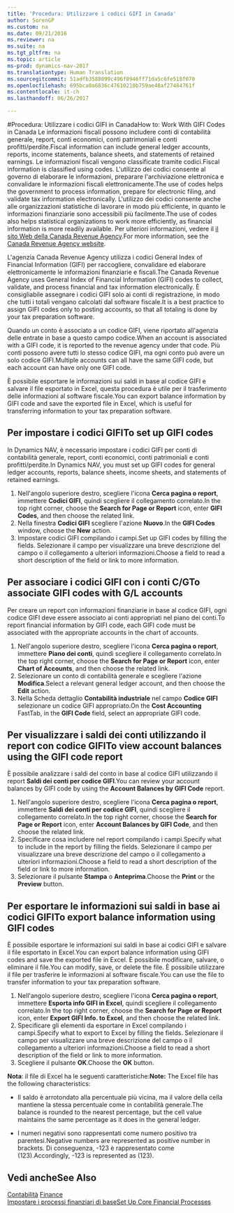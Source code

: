 ```yaml
---
title: 'Procedura: Utilizzare i codici GIFI in Canada'
author: SorenGP
ms.custom: na
ms.date: 09/21/2016
ms.reviewer: na
ms.suite: na
ms.tgt_pltfrm: na
ms.topic: article
ms-prod: dynamics-nav-2017
ms.translationtype: Human Translation
ms.sourcegitcommit: 51adfb3588099c496f0946ff71da5c6fe518f070
ms.openlocfilehash: 695bca0a6836c47610210b759ae48af27484761f
ms.contentlocale: it-ch
ms.lasthandoff: 06/26/2017

---
```


#<a name="how-to-work-with-gifi-codes-in-canada"></a><span data-ttu-id="09c37-102">Procedura: Utilizzare i codici GIFI in Canada</span><span class="sxs-lookup"><span data-stu-id="09c37-102">How to: Work With GIFI Codes in Canada</span></span>
<span data-ttu-id="09c37-103">Le informazioni fiscali possono includere conti di contabilità generale, report, conti economici, conti patrimoniali e conti profitti/perdite.</span><span class="sxs-lookup"><span data-stu-id="09c37-103">Fiscal information can include general ledger accounts, reports, income statements, balance sheets, and statements of retained earnings.</span></span> <span data-ttu-id="09c37-104">Le informazioni fiscali vengono classificate tramite codici.</span><span class="sxs-lookup"><span data-stu-id="09c37-104">Fiscal information is classified using codes.</span></span> <span data-ttu-id="09c37-105">L'utilizzo dei codici consente al governo di elaborare le informazioni, preparare l'archiviazione elettronica e convalidare le informazioni fiscali elettronicamente.</span><span class="sxs-lookup"><span data-stu-id="09c37-105">The use of codes helps the government to process information, prepare for electronic filing, and validate tax information electronically.</span></span> <span data-ttu-id="09c37-106">L'utilizzo dei codici consente anche alle organizzazioni statistiche di lavorare in modo più efficiente, in quanto le informazioni finanziarie sono accessibili più facilmente.</span><span class="sxs-lookup"><span data-stu-id="09c37-106">The use of codes also helps statistical organizations to work more efficiently, as financial information is more readily available.</span></span> <span data-ttu-id="09c37-107">Per ulteriori informazioni, vedere il [il sito Web della Canada Revenue Agency](http://www.cra-arc.gc.ca/).</span><span class="sxs-lookup"><span data-stu-id="09c37-107">For more information, see the [Canada Revenue Agency website](http://www.cra-arc.gc.ca/).</span></span>

<span data-ttu-id="09c37-108">L'agenzia Canada Revenue Agency utilizza i codici General Index of Financial Information (GIFI) per raccogliere, convalidare ed elaborare elettronicamente le informazioni finanziarie e fiscali.</span><span class="sxs-lookup"><span data-stu-id="09c37-108">The Canada Revenue Agency uses General Index of Financial Information (GIFI) codes to collect, validate, and process financial and tax information electronically.</span></span> <span data-ttu-id="09c37-109">È consigliabile assegnare i codici GIFI solo ai conti di registrazione, in modo che tutti i totali vengano calcolati dal software fiscale.</span><span class="sxs-lookup"><span data-stu-id="09c37-109">It is a best practice to assign GIFI codes only to posting accounts, so that all totaling is done by your tax preparation software.</span></span>

<span data-ttu-id="09c37-110">Quando un conto è associato a un codice GIFI, viene riportato all'agenzia delle entrate in base a questo campo codice.</span><span class="sxs-lookup"><span data-stu-id="09c37-110">When an account is associated with a GIFI code, it is reported to the revenue agency under that code.</span></span> <span data-ttu-id="09c37-111">Più conti possono avere tutti lo stesso codice GIFI, ma ogni conto può avere un solo codice GIFI.</span><span class="sxs-lookup"><span data-stu-id="09c37-111">Multiple accounts can all have the same GIFI code, but each account can have only one GIFI code.</span></span>

<span data-ttu-id="09c37-112">È possibile esportare le informazioni sui saldi in base al codice GIFI e salvare il file esportato in Excel, questa procedura è utile per il trasferimento delle informazioni al software fiscale.</span><span class="sxs-lookup"><span data-stu-id="09c37-112">You can export balance information by GIFI code and save the exported file in Excel, which is useful for transferring information to your tax preparation software.</span></span>

## <a name="to-set-up-gifi-codes"></a><span data-ttu-id="09c37-113">Per impostare i codici GIFI</span><span class="sxs-lookup"><span data-stu-id="09c37-113">To set up GIFI codes</span></span>
<span data-ttu-id="09c37-114">In Dynamics NAV, è necessario impostare i codici GIFI per conti di contabilità generale, report, conti economici, conti patrimoniali e conti profitti/perdite.</span><span class="sxs-lookup"><span data-stu-id="09c37-114">In Dynamics NAV, you must set up GIFI codes for general ledger accounts, reports, balance sheets, income sheets, and statements of retained earnings.</span></span>

1. <span data-ttu-id="09c37-115">Nell'angolo superiore destro, scegliere l'icona **Cerca pagina o report**, immettere **Codici GIFI**, quindi scegliere il collegamento correlato.</span><span class="sxs-lookup"><span data-stu-id="09c37-115">In the top right corner, choose the **Search for Page or Report** icon, enter **GIFI Codes**, and then choose the related link.</span></span>
2. <span data-ttu-id="09c37-116">Nella finestra **Codici GIFI** scegliere l'azione **Nuovo**.</span><span class="sxs-lookup"><span data-stu-id="09c37-116">In the **GIFI Codes** window, choose the **New** action.</span></span>
3. <span data-ttu-id="09c37-117">Impostare codici GIFI compilando i campi.</span><span class="sxs-lookup"><span data-stu-id="09c37-117">Set up GIFI codes by filling the fields.</span></span> <span data-ttu-id="09c37-118">Selezionare il campo per visualizzare una breve descrizione del campo o il collegamento a ulteriori informazioni.</span><span class="sxs-lookup"><span data-stu-id="09c37-118">Choose a field to read a short description of the field or link to more information.</span></span>

## <a name="to-associate-gifi-codes-with-gl-accounts"></a><span data-ttu-id="09c37-119">Per associare i codici GIFI con i conti C/G</span><span class="sxs-lookup"><span data-stu-id="09c37-119">To associate GIFI codes with G/L accounts</span></span>
<span data-ttu-id="09c37-120">Per creare un report con informazioni finanziarie in base al codice GIFI, ogni codice GIFI deve essere associato ai conti appropriati nel piano dei conti.</span><span class="sxs-lookup"><span data-stu-id="09c37-120">To report financial information by GIFI code, each GIFI code must be associated with the appropriate accounts in the chart of accounts.</span></span>

1. <span data-ttu-id="09c37-121">Nell'angolo superiore destro, scegliere l'icona **Cerca pagina o report**, immettere **Piano dei conti**, quindi scegliere il collegamento correlato.</span><span class="sxs-lookup"><span data-stu-id="09c37-121">In the top right corner, choose the **Search for Page or Report** icon, enter **Chart of Accounts**, and then choose the related link.</span></span>
2. <span data-ttu-id="09c37-122">Selezionare un conto di contabilità generale e scegliere l'azione **Modifica**.</span><span class="sxs-lookup"><span data-stu-id="09c37-122">Select a relevant general ledger account, and then choose the **Edit** action.</span></span>
3. <span data-ttu-id="09c37-123">Nella Scheda dettaglio **Contabilità industriale** nel campo **Codice GIFI** selezionare un codice GIFI appropriato.</span><span class="sxs-lookup"><span data-stu-id="09c37-123">On the **Cost Accounting** FastTab, in the **GIFI Code** field, select an appropriate GIFI code.</span></span>

## <a name="to-view-account-balances-using-the-gifi-code-report"></a><span data-ttu-id="09c37-124">Per visualizzare i saldi dei conti utilizzando il report con codice GIFI</span><span class="sxs-lookup"><span data-stu-id="09c37-124">To view account balances using the GIFI code report</span></span>
<span data-ttu-id="09c37-125">È possibile analizzare i saldi del conto in base al codice GIFI utilizzando il report **Saldi dei conti per codice GIFI**.</span><span class="sxs-lookup"><span data-stu-id="09c37-125">You can review your account balances by GIFI code by using the **Account Balances by GIFI Code** report.</span></span>

1. <span data-ttu-id="09c37-126">Nell'angolo superiore destro, scegliere l'icona **Cerca pagina o report**, immettere **Saldi dei conti per codice GIFI**, quindi scegliere il collegamento correlato.</span><span class="sxs-lookup"><span data-stu-id="09c37-126">In the top right corner, choose the **Search for Page or Report** icon, enter **Account Balances by GIFI Code**, and then choose the related link.</span></span>
2. <span data-ttu-id="09c37-127">Specificare cosa includere nel report compilando i campi.</span><span class="sxs-lookup"><span data-stu-id="09c37-127">Specify what to include in the report by filling the fields.</span></span> <span data-ttu-id="09c37-128">Selezionare il campo per visualizzare una breve descrizione del campo o il collegamento a ulteriori informazioni.</span><span class="sxs-lookup"><span data-stu-id="09c37-128">Choose a field to read a short description of the field or link to more information.</span></span>
3. <span data-ttu-id="09c37-129">Selezionare il pulsante **Stampa** o **Anteprima**.</span><span class="sxs-lookup"><span data-stu-id="09c37-129">Choose the **Print** or the **Preview** button.</span></span>

## <a name="to-export-balance-information-using-gifi-codes"></a><span data-ttu-id="09c37-130">Per esportare le informazioni sui saldi in base ai codici GIFI</span><span class="sxs-lookup"><span data-stu-id="09c37-130">To export balance information using GIFI codes</span></span>
<span data-ttu-id="09c37-131">È possibile esportare le informazioni sui saldi in base ai codici GIFI e salvare il file esportato in Excel.</span><span class="sxs-lookup"><span data-stu-id="09c37-131">You can export balance information using GIFI codes and save the exported file in Excel.</span></span> <span data-ttu-id="09c37-132">È possibile modificare, salvare, o eliminare il file.</span><span class="sxs-lookup"><span data-stu-id="09c37-132">You can modify, save, or delete the file.</span></span> <span data-ttu-id="09c37-133">È possibile utilizzare il file per trasferire le informazioni al software fiscale.</span><span class="sxs-lookup"><span data-stu-id="09c37-133">You can use the file to transfer information to your tax preparation software.</span></span>

1. <span data-ttu-id="09c37-134">Nell'angolo superiore destro, scegliere l'icona **Cerca pagina o report**, immettere **Esporta info GIFI in Excel**, quindi scegliere il collegamento correlato.</span><span class="sxs-lookup"><span data-stu-id="09c37-134">In the top right corner, choose the **Search for Page or Report** icon, enter **Export GIFI Info. to Excel**, and then choose the related link.</span></span>
2. <span data-ttu-id="09c37-135">Specificare gli elementi da esportare in Excel compilando i campi.</span><span class="sxs-lookup"><span data-stu-id="09c37-135">Specify what to export to Excel by filling the fields.</span></span> <span data-ttu-id="09c37-136">Selezionare il campo per visualizzare una breve descrizione del campo o il collegamento a ulteriori informazioni.</span><span class="sxs-lookup"><span data-stu-id="09c37-136">Choose a field to read a short description of the field or link to more information.</span></span>
3. <span data-ttu-id="09c37-137">Scegliere il pulsante **OK**.</span><span class="sxs-lookup"><span data-stu-id="09c37-137">Choose the **OK** button.</span></span>

<span data-ttu-id="09c37-138">**Nota**: il file di Excel ha le seguenti caratteristiche:</span><span class="sxs-lookup"><span data-stu-id="09c37-138">**Note:** The Excel file has the following characteristics:</span></span>

* <span data-ttu-id="09c37-139">Il saldo è arrotondato alla percentuale più vicina, ma il valore della cella mantiene la stessa percentuale come in contabilità generale.</span><span class="sxs-lookup"><span data-stu-id="09c37-139">The balance is rounded to the nearest percentage, but the cell value maintains the same percentage as it does in the general ledger.</span></span>

* <span data-ttu-id="09c37-140">I numeri negativi sono rappresentati come numero positivo tra parentesi.</span><span class="sxs-lookup"><span data-stu-id="09c37-140">Negative numbers are represented as positive number in brackets.</span></span> <span data-ttu-id="09c37-141">Di conseguenza, -123 è rappresentato come (123).</span><span class="sxs-lookup"><span data-stu-id="09c37-141">Accordingly, -123 is represented as (123).</span></span>

## <a name="see-also"></a><span data-ttu-id="09c37-142">Vedi anche</span><span class="sxs-lookup"><span data-stu-id="09c37-142">See Also</span></span>
<span data-ttu-id="09c37-143">[Contabilità](finance-setup.md) </span><span class="sxs-lookup"><span data-stu-id="09c37-143">[Finance](finance-setup.md) </span></span>  
[<span data-ttu-id="09c37-144">Impostare i processi finanziari di base</span><span class="sxs-lookup"><span data-stu-id="09c37-144">Set Up Core Financial Processes</span></span>](finance-setup-setup-finance-setup.md)

